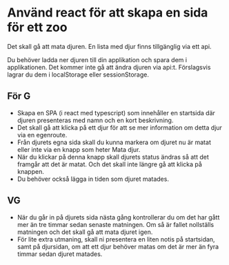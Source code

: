 # Använd react för att skapa en sida för ett zoo

Det skall gå att mata djuren. En lista med djur finns tillgänglig via ett api.

Du behöver ladda ner djuren till din applikation och spara dem i applikationen. Det kommer inte gå att ändra djuren via api:t. Förslagsvis lagrar du dem i localStorage eller sessionStorage.

## För G

- Skapa en SPA (i react med typescript) som innehåller en startsida där djuren presenteras med namn och en kort beskrivning.
- Det skall gå att klicka på ett djur för att se mer information om detta djur via en egenroute.
- Från djurets egna sida skall du kunna markera om djuret nu är matat eller inte via en knapp som heter Mata djur.
- När du klickar på denna knapp skall djurets status ändras så att det framgår att det är matat. Och det skall inte längre gå att klicka på knappen.
- Du behöver också lägga in tiden som djuret matades.

## VG

- När du går in på djurets sida nästa gång kontrollerar du om det har gått mer än tre timmar sedan senaste matningen. Om så är fallet nollställs matningen och det skall gå att mata djuret igen.
- För lite extra utmaning, skall ni presentera en liten notis på startsidan, samt på djursidan, om att ett djur behöver matas om det är mer än fyra timmar sedan djuret matades.
